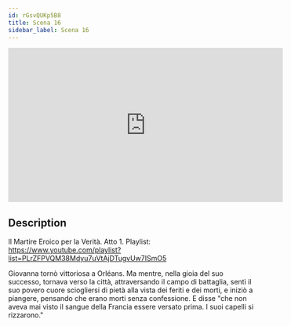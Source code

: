 ```yaml
---
id: rGsvQUKp5B8
title: Scena 16
sidebar_label: Scena 16
---
```


<iframe
  width="560"
  height="315"
  src="https://www.youtube.com/embed/rGsvQUKp5B8"
  title="YouTube video player"
  frameborder="0"
  allow="accelerometer; autoplay; clipboard-write; encrypted-media; gyroscope; picture-in-picture; web-share"
  referrerpolicy="strict-origin-when-cross-origin"
  allowfullscreen
></iframe>

## Description

Il Martire Eroico per la Verità. Atto 1. 
Playlist: https://www.youtube.com/playlist?list=PLrZFPVQM38Mdyu7uVtAjDTugvUw7ISmO5 

Giovanna tornò vittoriosa a Orléans. Ma mentre, nella gioia del suo successo, tornava verso la città, attraversando il campo di battaglia, sentì il suo povero cuore sciogliersi di pietà alla vista dei feriti e dei morti, e iniziò a piangere, pensando che erano morti senza confessione. E disse "che non aveva mai visto il sangue della Francia essere versato prima. I suoi capelli si rizzarono."
